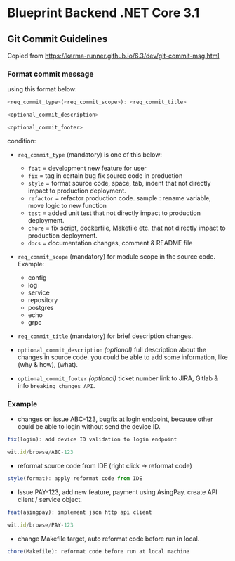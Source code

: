 # Blueprint Backend .NET Core 3.1

## Git Commit Guidelines

Copied from https://karma-runner.github.io/6.3/dev/git-commit-msg.html

### Format **commit message**

using this format below:

```javascript
<req_commit_type>(<req_commit_scope>): <req_commit_title>

<optional_commit_description>

<optional_commit_footer>
```

condition:

- `req_commit_type` (mandatory) is one of this below:

  - `feat` = development new feature for user
  - `fix` = tag in certain bug fix source code in production
  - `style` = format source code, space, tab, indent that not directly impact to production deployment.
  - `refactor` = refactor production code. sample : rename variable, move logic to new function
  - `test` = added unit test that not directly impact to production deployment.
  - `chore` = fix script, dockerfile, Makefile etc. that not directly impact to production deployment.
  - `docs` = documentation changes, comment & README file

- `req_commit_scope` (mandatory) for module scope in the source code. Example:

  - config
  - log
  - service
  - repository
  - postgres
  - echo
  - grpc

- `req_commit_title` (mandatory) for brief description changes.

- `optional_commit_description` _(optional)_ full description about the changes in source code. you could be able to add some information, like (why & how), (what).

- `optional_commit_footer` _(optional)_ ticket number link to JIRA, Gitlab &
  info `breaking changes API`.

### Example

- changes on issue ABC-123, bugfix at login endpoint, because other could be able to login without send the device ID.

```javascript
fix(login): add device ID validation to login endpoint

wit.id/browse/ABC-123
```

- reformat source code from IDE (right click -> reformat code)

```javascript
style(format): apply reformat code from IDE
```

- Issue PAY-123, add new feature, payment using AsingPay. create API client / service object.

```javascript
feat(asingpay): implement json http api client

wit.id/browse/PAY-123
```

- change Makefile target, auto reformat code before run in local.

```javascript
chore(Makefile): reformat code before run at local machine
```
